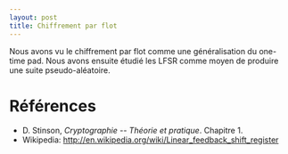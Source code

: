 ```yaml
---
layout: post
title: Chiffrement par flot
---
```


Nous avons vu le chiffrement par flot comme une généralisation du one-time pad. Nous avons ensuite étudié les LFSR comme moyen de produire une suite pseudo-aléatoire.

# Références

- D. Stinson, *Cryptographie -- Théorie et pratique*. Chapitre 1.
- Wikipedia: <http://en.wikipedia.org/wiki/Linear_feedback_shift_register>

